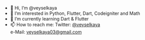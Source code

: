 - 👋 Hi, I’m @veyselkaya
- 👀 I’m interested in Python, Flutter, Dart, Codeigniter and Math
- 🌱 I’m currently learning Dart & Flutter
- 📫 How to reach me: 
Twitter: <a href = "https://twitter.com/veyselkaya">@veyselkaya </a> <br>
e-Mail: veyselkaya03@gmail.com

<!---
veyselkaya/veyselkaya is a ✨ special ✨ repository because its `README.md` (this file) appears on your GitHub profile.
You can click the Preview link to take a look at your changes.
--->
